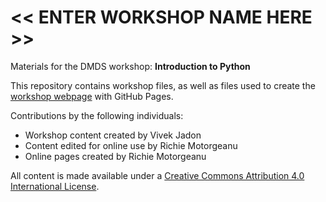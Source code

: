 # << ENTER WORKSHOP NAME HERE >>
Materials for the DMDS workshop: **Introduction to Python**  

This repository contains workshop files, as well as files used to create the [workshop webpage](https://scds.github.io/intro-python/) with GitHub Pages. 

Contributions by the following individuals: 
- Workshop content created by Vivek Jadon
- Content edited for online use by Richie Motorgeanu
- Online pages created by Richie Motorgeanu

All content is made available under a [Creative Commons Attribution 4.0 International License](https://creativecommons.org/licenses/by/4.0/).
